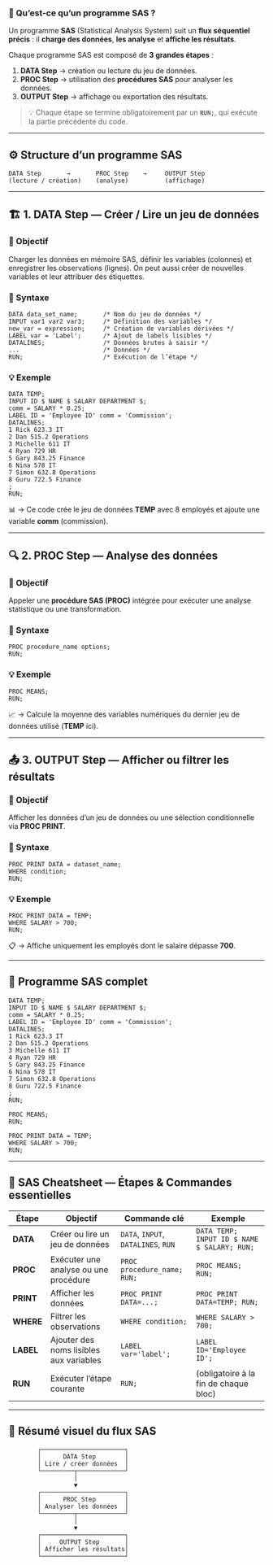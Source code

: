 ### 🔹 Qu’est-ce qu’un programme SAS ?

Un programme **SAS** (Statistical Analysis System) suit un **flux séquentiel précis** :
il **charge des données**, **les analyse** et **affiche les résultats**.

Chaque programme SAS est composé de **3 grandes étapes** :

1. **DATA Step** → création ou lecture du jeu de données.
2. **PROC Step** → utilisation des **procédures SAS** pour analyser les données.
3. **OUTPUT Step** → affichage ou exportation des résultats.

> 💡 Chaque étape se termine obligatoirement par un **`RUN;`**, qui exécute la partie précédente du code.

---

## ⚙️ Structure d’un programme SAS

```
DATA Step       →       PROC Step    →     OUTPUT Step
(lecture / création)    (analyse)          (affichage)
```

---

## 🏗️ 1. DATA Step — Créer / Lire un jeu de données

### 🎯 Objectif

Charger les données en mémoire SAS, définir les variables (colonnes) et enregistrer les observations (lignes).
On peut aussi créer de nouvelles variables et leur attribuer des étiquettes.

### 🧩 Syntaxe

```sas
DATA data_set_name;       /* Nom du jeu de données */
INPUT var1 var2 var3;     /* Définition des variables */
new_var = expression;     /* Création de variables dérivées */
LABEL var = 'Label';      /* Ajout de labels lisibles */
DATALINES;                /* Données brutes à saisir */
...                       /* Données */
RUN;                      /* Exécution de l’étape */
```

### 💡 Exemple

```sas
DATA TEMP;
INPUT ID $ NAME $ SALARY DEPARTMENT $;
comm = SALARY * 0.25;
LABEL ID = 'Employee ID' comm = 'Commission';
DATALINES;
1 Rick 623.3 IT
2 Dan 515.2 Operations
3 Michelle 611 IT
4 Ryan 729 HR
5 Gary 843.25 Finance
6 Nina 578 IT
7 Simon 632.8 Operations
8 Guru 722.5 Finance
;
RUN;
```

📊 → Ce code crée le jeu de données **TEMP** avec 8 employés et ajoute une variable **comm** (commission).

---

## 🔍 2. PROC Step — Analyse des données

### 🎯 Objectif

Appeler une **procédure SAS (PROC)** intégrée pour exécuter une analyse statistique ou une transformation.

### 🧩 Syntaxe

```sas
PROC procedure_name options;
RUN;
```

### 💡 Exemple

```sas
PROC MEANS;
RUN;
```

📈 → Calcule la moyenne des variables numériques du dernier jeu de données utilisé (**TEMP** ici).

---

## 📤 3. OUTPUT Step — Afficher ou filtrer les résultats

### 🎯 Objectif

Afficher les données d’un jeu de données ou une sélection conditionnelle via **PROC PRINT**.

### 🧩 Syntaxe

```sas
PROC PRINT DATA = dataset_name;
WHERE condition;
RUN;
```

### 💡 Exemple

```sas
PROC PRINT DATA = TEMP;
WHERE SALARY > 700;
RUN;
```

📋 → Affiche uniquement les employés dont le salaire dépasse **700**.

---

## 🧱 Programme SAS complet

```sas
DATA TEMP;
INPUT ID $ NAME $ SALARY DEPARTMENT $;
comm = SALARY * 0.25;
LABEL ID = 'Employee ID' comm = 'Commission';
DATALINES;
1 Rick 623.3 IT
2 Dan 515.2 Operations
3 Michelle 611 IT
4 Ryan 729 HR
5 Gary 843.25 Finance
6 Nina 578 IT
7 Simon 632.8 Operations
8 Guru 722.5 Finance
;
RUN;

PROC MEANS;
RUN;

PROC PRINT DATA = TEMP;
WHERE SALARY > 700;
RUN;
```

---

## 🧾 SAS Cheatsheet — Étapes & Commandes essentielles

| Étape     | Objectif                                | Commande clé                        | Exemple                                     |
| --------- | --------------------------------------- | ----------------------------------- | ------------------------------------------- |
| **DATA**  | Créer ou lire un jeu de données         | `DATA`, `INPUT`, `DATALINES`, `RUN` | `DATA TEMP; INPUT ID $ NAME $ SALARY; RUN;` |
| **PROC**  | Exécuter une analyse ou une procédure   | `PROC procedure_name; RUN;`         | `PROC MEANS; RUN;`                          |
| **PRINT** | Afficher les données                    | `PROC PRINT DATA=...;`              | `PROC PRINT DATA=TEMP; RUN;`                |
| **WHERE** | Filtrer les observations                | `WHERE condition;`                  | `WHERE SALARY > 700;`                       |
| **LABEL** | Ajouter des noms lisibles aux variables | `LABEL var='label';`                | `LABEL ID='Employee ID';`                   |
| **RUN**   | Exécuter l’étape courante               | `RUN;`                              | (obligatoire à la fin de chaque bloc)       |

---

## 🧭 Résumé visuel du flux SAS

```
        ┌───────────────────────┐
        │      DATA Step        │
        │ Lire / créer données  │
        └─────────┬─────────────┘
                  │
                  ▼
        ┌───────────────────────┐
        │      PROC Step        │
        │ Analyser les données  │
        └─────────┬─────────────┘
                  │
                  ▼
        ┌───────────────────────┐
        │     OUTPUT Step       │
        │ Afficher les résultats│
        └───────────────────────┘
```
